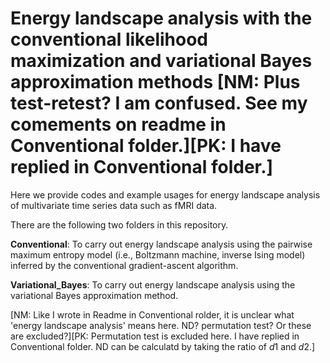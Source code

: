 # Energy landscape analysis with the conventional likelihood maximization and variational Bayes approximation methods [NM: Plus test-retest? I am confused. See my comements on readme in Conventional folder.][PK: I have replied in Conventional folder.]

Here we provide codes and example usages for energy landscape analysis of multivariate time series data such as fMRI data.

There are the following two folders in this repository.

**Conventional**: To carry out energy landscape analysis using the pairwise maximum entropy model (i.e., Boltzmann machine, inverse Ising model) inferred by the conventional gradient-ascent algorithm.

**Variational_Bayes**: To carry out energy landscape analysis using the variational Bayes approximation method.

[NM: Like I wrote in Readme in Conventional rolder, it is unclear what 'energy landscape analysis' means here. ND? permutation test? Or these are excluded?][PK: Permutation test is excluded here. I have replied in Conventional folder. ND can be calculatd by taking the ratio of $d1$ and $d2$.]
